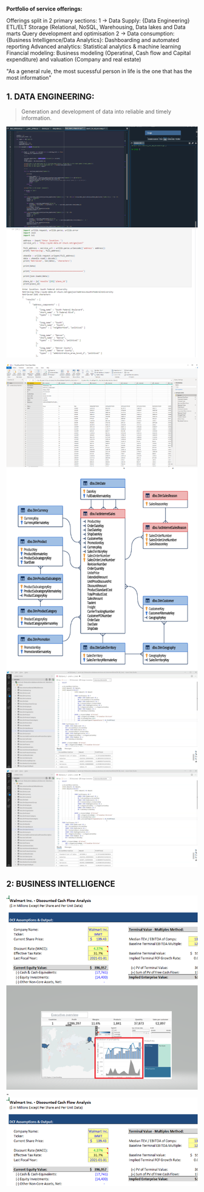 
**Portfolio of service offerings:**

Offerings split in 2 primary sections: 
1 -> Data Supply: {Data Engineering}
    ETL/ELT 
    Storage (Relational, NoSQL, Warehousing, Data lakes and Data marts
    Query development and optimisation
2 -> Data consumption: {Business Intelligence/Data Analytics}:
    Dashboarding and automated reporting
    Advanced analytics: Statistical analytics & machine learning 
    Financial modeling: Business modeling (Operatinal, Cash flow and Capital expenditure) and valuation (Company and real estate)

"As a general rule, the most sucessful person in life is the one that has the most information"

## 1. DATA ENGINEERING: 
>Generation and development of data into reliable and timely information.

![](/images/Spyder.png)
![](/images/Python_i.PNG) 

![](/images/PowerQuery_i.PNG)
![](/images/ERD_i.PNG)
![](/images/SQL_i.PNG)
![](/images/SQL_i.PNG)
        
## 2: BUSINESS INTELLIGENCE

![](/images/Capture.PNG)      
![](/images/screenshot.png) - 
![](/images/Capture.PNG)
